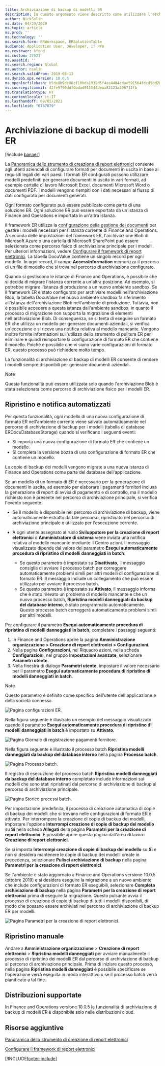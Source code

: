 ```yaml
---
title: Archiviazione di backup di modelli ER
description: In questo argomento viene descritto come utilizzare l'archiviazione di backup ER per il recupero di modelli.
author: NickSelin
ms.date: 04/29/2020
ms.topic: article
ms.prod: ''
ms.technology: ''
ms.search.form: ERWorkspace, ERSolutionTable
audience: Application User, Developer, IT Pro
ms.reviewer: kfend
ms.custom: 27621
ms.assetid: ''
ms.search.region: Global
ms.author: nselin
ms.search.validFrom: 2019-08-13
ms.dyn365.ops.version: 10.0.5
ms.openlocfilehash: b5de8b9dc06cf10bda1932d5f4ee4484cdae591564fdcd5dd28c5036b82abc66
ms.sourcegitcommit: 42fe9790ddf0bdad911544deaa82123a396712fb
ms.translationtype: HT
ms.contentlocale: it-IT
ms.lasthandoff: 08/05/2021
ms.locfileid: "6767879"
---
```

# <a name="backup-storage-of-er-templates"></a>Archiviazione di backup di modelli ER

[!include [banner](../includes/banner.md)]

La [Panoramica dello strumento di creazione di report elettronici](general-electronic-reporting.md) consente agli utenti aziendali di configurare formati per documenti in uscita in base ai requisiti legali dei vari paesi. I formati ER configurati possono utilizzare modelli predefiniti per generare documenti in uscita in vari formati, ad esempio cartelle di lavoro Microsoft Excel, documenti Microsoft Word o documenti PDF. I modelli vengono riempiti con i dati necessari al flusso di dati configurato per documenti generati.

Ogni formato configurato può essere pubblicato come parte di una soluzione ER. Ogni soluzione ER può essere esportata da un'istanza di Finance and Operations e importata in un'altra istanza.

Il framework ER utilizza la [configurazione della gestione dei documenti](../../fin-ops/organization-administration/configure-document-management.md) per gestire i modelli necessari per l'istanza corrente di Finance and Operations. A seconda delle impostazioni del framework ER, l'archiviazione Blob di Microsoft Azure o una cartella di Microsoft SharePoint può essere selezionata come percorso fisico di archiviazione principale per i modelli. Per ulteriori informazioni, vedere [Configurare il framework di report elettronici](electronic-reporting-er-configure-parameters.md). La tabella DocuValue contiene un singolo record per ogni modello. In ogni record, il campo **AccessInformation** memorizza il percorso di un file di modello che si trova nel percorso di archiviazione configurato.

Quando si gestiscono le istanze di Finance and Operations, è possibile che si decida di migrare l'istanza corrente a un'altra posizione. Ad esempio, si potrebbe migrare l'istanza di produzione a un nuovo ambiente sandbox. Se il framework ER è stato configurato per archiviare modelli nell'archiviazione Blob, la tabella DocuValue nel nuovo ambiente sandbox fa riferimento all'istanza dell'archiviazione Blob nell'ambiente di produzione. Tuttavia, non è possibile accedere a questa istanza dall'ambiente sandbox, in quanto il processo di migrazione non supporta la migrazione di elementi nell'archiviazione Blob. Di conseguenza, se si tenta di eseguire un formato ER che utilizza un modello per generare documenti aziendali, si verifica un'eccezione e si riceve una notifica relativa al modello mancante. Vengono inoltre fornite informazioni sull'utilizzo dello strumento di pulitura ER per eliminare e quindi reimportare la configurazione di formato ER che contiene il modello. Poiché è possibile che vi siano varie configurazioni di formato ER, questo processo può richiedere molto tempo.

La funzionalità di archiviazione di backup di modelli ER consente di rendere i modelli sempre disponibili per generare documenti aziendali.

> [!NOTE]
> Questa funzionalità può essere utilizzata solo quando l'archiviazione Blob è stata selezionata come percorso di archiviazione fisico per i modelli ER.

## <a name="automated-recovery-and-notification"></a>Ripristino e notifica automatizzati

Per questa funzionalità, ogni modello di una nuova configurazione di formato ER nell'ambiente corrente viene salvato automaticamente nel percorso di archiviazione di backup per i modelli (tabella di database ERDocuDatabaseStorage) quando si verificano i seguenti eventi:

- Si importa una nuova configurazione di formato ER che contiene un modello.
- Si completa la versione bozza di una configurazione di formato ER che contiene un modello.

Le copie di backup dei modelli vengono migrate a una nuova istanza di Finance and Operations come parte del database dell'applicazione.

Se un modello di un formato di ER è necessario per la generazione di documenti in uscita, ad esempio per elaborare i pagamenti fornitori inclusa la generazione di report di avvisi di pagamento e di controllo, ma il modello richiesto non è presente nel percorso di archiviazione principale, si verifica l'evento seguente:

- Se il modello è disponibile nel percorso di archiviazione di backup, viene automaticamente estratto da tale percorso, ripristinato nel percorso di archiviazione principale e utilizzato per l'esecuzione corrente.
- A ogni utente assegnato al ruolo **Sviluppatore per la creazione di report elettronici** o **Amministratore di sistema** viene inviata una notifica relativa al modello mancante mediante il Centro azioni. Il messaggio visualizzato dipende dal valore del parametro **Esegui automaticamente procedura di ripristino di modelli danneggiati in batch**:

    - Se questo parametro è impostato su **Disattivato**, il messaggio consiglia di avviare il processo batch per correggere automaticamente problemi simili per altri modelli di configurazione di formato ER. Il messaggio include un collegamento che può essere utilizzato per avviare il processo batch.
    - Se questo parametro è impostato su **Attivato**, il messaggio informa che è stato rilevato un problema di modello mancante e che un nuovo processo batch, **Ripristina modelli danneggiati da backup del database interno**, è stato programmato automaticamente. Questo processo batch correggerà automaticamente problemi simili per altri modelli.

Per configurare il parametro **Esegui automaticamente procedura di ripristino di modelli danneggiati in batch**, completare i passaggi seguenti:

1. In Finance and Operations aprire la pagina **Amministrazione organizzazione \> Creazione di report elettronici \> Configurazioni**.
2. Nella pagina **Configurazioni**, nel Riquadro azioni, nella scheda **Configurazioni**, nel gruppo **Impostazioni avanzate**, selezionare **Parametri utente**.
3. Nella finestra di dialogo **Parametri utente**, impostare il valore necessario per il parametro **Esegui automaticamente procedura di ripristino di modelli danneggiati in batch**.

> [!NOTE]
> Questo parametro è definito come specifico dell'utente dell'applicazione e della società connessa.

![Pagina configurazioni ER.](./media/GER-BackupTemplates-1.png)

Nella figura seguente è illustrato un esempio del messaggio visualizzato quando il parametro **Esegui automaticamente procedura di ripristino di modelli danneggiati in batch** è impostato su **Attivato**.

![Pagina Giornale di registrazione pagamenti fornitore.](./media/GER-BackupTemplates-2.png)

Nella figura seguente è illustrato il processo batch **Ripristina modelli danneggiati da backup del database interno** nella pagina **Processo batch**.

![Pagina Processo batch.](./media/GER-BackupTemplates-3.png)

Il registro di esecuzione del processo batch **Ripristina modelli danneggiati da backup del database interno** completato include informazioni sui modelli che sono stati ripristinati dal percorso di archiviazione di backup al percorso di archiviazione principale.

![Pagina Storico processi batch.](./media/GER-BackupTemplates-4.png)

Per impostazione predefinita, il processo di creazione automatica di copie di backup dei modelli che si trovano nelle configurazioni di formato ER è attivato. Per interrompere la creazione di copie di backup dei modelli, impostare l'opzione **Interrompi creazione di copie di backup del modello** su **Sì** nella scheda **Allegati** della pagina **Parametri per la creazione di report elettronici**. È possibile aprire questa pagina dall'area di lavoro **Creazione di report elettronici**.

Se si imposta **Interrompi creazione di copie di backup del modello** su **Sì** e non si desidera mantenere le copie di backup dei modelli create in precedenza, selezionare **Pulisci archiviazione di backup** nella pagina **Parametri per la creazione di report elettronici**.

Se l'ambiente è stato aggiornato a Finance and Operations versione 10.0.5 (ottobre 2019) e si desidera eseguire la migrazione a un nuovo ambiente che include configurazioni di formato ER eseguibili, selezionare **Completa archiviazione di backup** nella pagina **Parametri per la creazione di report elettronici** prima di eseguire la migrazione. Questo pulsante avvia il processo di creazione di copie di backup di tutti i modelli disponibili, di modo che possano essere archiviati nel percorso di archiviazione di backup ER per modelli.

![Pagina Parametri per la creazione di report elettronici.](./media/GER-BackupTemplates-5.png)

## <a name="manual-recovery"></a>Ripristino manuale

Andare a **Amministrazione organizzazione** \> **Creazione di report elettronici** \> **Ripristina modelli danneggiati** per avviare manualmente il processo di ripristino dei modelli ER dal percorso di archiviazione di backup al percorso di archiviazione principale. Prima di iniziare questo processo, nella pagina **Ripristina modelli danneggiati** è possibile specificare se l'operazione verrà eseguita in modo interattivo o se il processo batch verrà pianificato a tal fine.

## <a name="supported-deployments"></a>Distribuzioni supportate

In Finance and Operations versione 10.0.5 la funzionalità di archiviazione di backup di modelli ER è disponibile solo nelle distribuzioni cloud.

## <a name="additional-resources"></a>Risorse aggiuntive

[Panoramica dello strumento di creazione di report elettronici](general-electronic-reporting.md)

[Configurare il framework di report elettronici](electronic-reporting-er-configure-parameters.md)


[!INCLUDE[footer-include](../../../includes/footer-banner.md)]